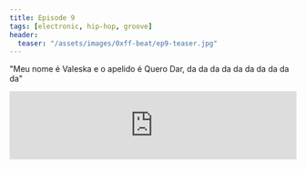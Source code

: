 ```yaml
---
title: Episode 9
tags: [electronic, hip-hop, groove]
header:
  teaser: "/assets/images/0xff-beat/ep9-teaser.jpg"
---
```


"Meu nome é Valeska e o apelido é Quero Dar, da da da da da da da da da da"

<iframe width="100%" height="120" src="https://www.mixcloud.com/widget/iframe/?hide_cover=1&light=1&feed=%2F0xff-beat%2F0xff-beat-episode-9%2F" frameborder="0" ></iframe>
